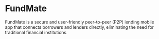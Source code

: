 # FundMate

FundMate is a secure and user-friendly peer-to-peer (P2P) lending  mobile app that connects borrowers and lenders directly, eliminating the need for traditional financial institutions.